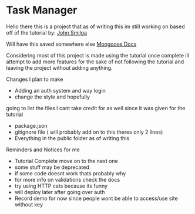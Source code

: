 # Task Manager

Hello there this is a project that as of writing this im still working on 
based off of the tutorial by: [John Smilga](https://www.youtube.com/watch?v=qwfE7fSVaZM&t=196s)

Will have this saved somewhere else
[Mongoose Docs](https://mongoosejs.com/docs/guide.html)

Considering most of this project is made using the tutorial once complete ill attempt to add more features for the sake of not following the tutorial and leaving the project without adding anything.



Changes I plan to make
<ul>
    <li>Adding an auth system and way login</li>
    <li>change the style and hopefully</li>
</ul>

going to list the files I cant take credit for as well since it was given for the tutorial

<ul>
    <li>package.json</li>
    <li>gitignore file ( will probably add on to this theres only 2 lines)</li>
    <li>Everything in the public folder as of writing this</li>
</ul>



Reminders and Notices for me
<ul>
    <li>Tutorial Complete move on to the next one</li>
    <li>some stuff may be deprecated </li>
    <li>if some code doesnt work thats probably why </li>
    <li>for more info on validations check the docs </li>
    <li>try using HTTP cats because its funny </li>
    <li>will deploy later after going over auth</li>
    <li>Record demo for now since people wont be able to access/use site without key</li>
</ul>
